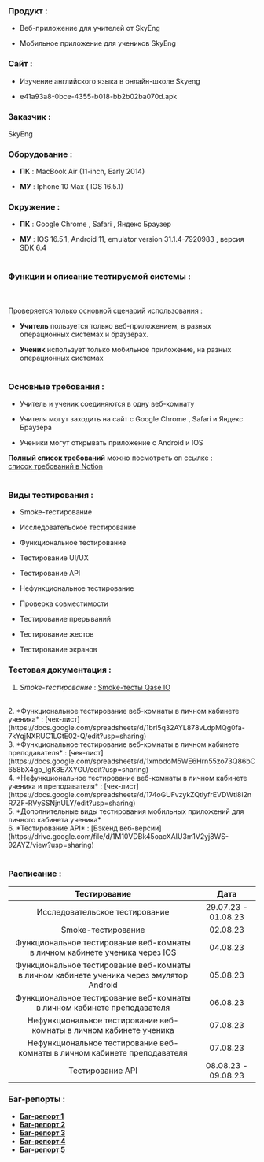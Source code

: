 ### Продукт :  
* Веб-приложение для учителей от SkyEng

* Мобильное приложение для учеников SkyEng 

### Сайт : 
* Изучение английского языка в онлайн-школе Skyeng  

* e41a93a8-0bce-4355-b018-bb2b02ba070d.apk  

### Заказчик : 
SkyEng

### Оборудование : 
* **ПК** : MacBook Air (11-inch, Early 2014)

* **МУ** : Iphone 10 Max ( IOS 16.5.1)

### Окружение : 
* **ПК** : Google Chrome , Safari , Яндекс Браузер 

* **МУ** : IOS 16.5.1, Android 11, emulator version 31.1.4-7920983 , версия SDK 6.4
<br><br>
### Функции и описание тестируемой системы : 
<br><br>
Проверяется только основной сценарий использования : 

* **Учитель** пользуется только веб-приложением, в разных операционных системах и браузерах.

* **Ученик** использует только мобильное приложение, на разных операционных системах 
<br><br>
### Основные требования :  
* Учитель и ученик соединяются в одну веб-комнату 

* Учителя могут заходить на сайт c Google Chrome , Safari и Яндекс Браузера

* Ученики могут открывать приложение с Android и IOS

**Полный список требований** можно посмотреть оп ссылке :  
[список требований в Notion](https://skyengpublic.notion.site/516dbc7548664b92895387b4c2033260)
<br><br>
### Виды тестирования : 
 * Smoke-тестирование 

* Исследовательское тестирование 

* Функциональное тестирование 

* Тестирование UI/UX

* Тестирование API 

* Нефункциональное тестирование 

* Проверка совместимости 

* Тестирование прерываний

* Тестирование жестов

* Тестирование экранов 

### Тестовая документация : 
 

1. *Smoke-тестирование* : [Smoke-тесты Qase IO](https://drive.google.com/file/d/1BBSBz5JI0fIIOJ1U0E54cmzXRGIIyRLN/view?usp=sharing)
<br>
2. *Функциональное тестирование веб-комнаты в личном кабинете ученика* : [чек-лист](https://docs.google.com/spreadsheets/d/1brl5q32AYL878vLdpMQg0fa-7kYqjNXRUC1LGtE02-Q/edit?usp=sharing)
<br>
3. *Функциональное тестирование веб-комнаты в личном кабинете преподавателя* : [чек-лист](https://docs.google.com/spreadsheets/d/1xmbdoM5WE6Hrn55zo73Q86bC658bX4gp_lgK8E7XYGU/edit?usp=sharing)
<br>
4. *Нефункциональное тестирование веб-комнаты в личном кабинете ученика и преподавателя* : [чек-лист](https://docs.google.com/spreadsheets/d/174oGUFvzykZQtlyfrEVDWti8i2nR7ZF-RVySSNjnULY/edit?usp=sharing)
<br>
5. *Дополнительные виды тестирования мобильных приложений для личного кабинета ученика*
<br>
6. *Тестирование API* : [Бэкенд веб-версии](https://drive.google.com/file/d/1M10VDBk45oacXAIU3m1V2yj8WS-92AYZ/view?usp=sharing)
<br><br>
 

### Расписание : 

|                                     Тестирование                                        |         Дата         | 
|:---------------------------------------------------------------------------------------:|:--------------------:|
| Исследовательское тестирование                                                          | 29.07.23 - 01.08.23  | 
| Smoke-тестирование                                                                      | 02.08.23             |
| Функциональное тестирование веб-комнаты в личном кабинете ученика через IOS             | 04.08.23             |
| Функциональное тестирование веб-комнаты в личном кабинете ученика через эмулятор Android| 05.08.23             |
| Функциональное тестирование веб-комнаты в личном кабинете преподавателя                 | 06.08.23             |
| Нефункциональное тестирование веб-комнаты в личном кабинете ученика                     | 07.08.23             |
| Нефункциональное тестирование веб-комнаты в личном кабинете преподавателя               | 07.08.23             |
| Тестирование API                                                                        | 08.08.23 - 09.08.23  |

### Баг-репорты : 

* [**Баг-репорт 1**](https://docs.google.com/document/d/1OYqP8NW5E6JqO3xAIhob6VGo4ApG2v6AGBdqXPkCIm0/edit?usp=sharing)
* [**Баг-репорт 2**](https://docs.google.com/document/d/1n3x7IyPAwuB6isA-2_HLCv89wmpezljMMSRVFIQfR38/edit?usp=sharing)
* [**Баг-репорт 3**](https://docs.google.com/document/d/1iKq3fco5WSElElC3BXf41HYm-lAjHhgNll2D3oM3_bA/edit?usp=sharing)
* [**Баг-репорт 4**](https://docs.google.com/document/d/1szsPOAjt22e7JvxWWOdnHxTwyiNBoFfJSXWW1B1P15A/edit?usp=sharing)
* [**Баг-репорт 5**](https://docs.google.com/document/d/19hMyE_VC3ccz7HXrz2zRH_zvJjBDLcTv3sONo4GUEwQ/edit?usp=sharing)
